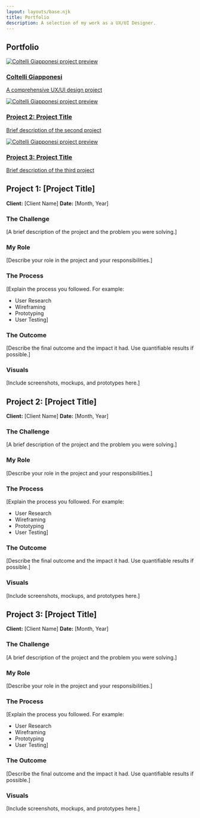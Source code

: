 ```yaml
---
layout: layouts/base.njk
title: Portfolio
description: A selection of my work as a UX/UI Designer.
---
```


<section>

# Portfolio

</section>

<section style="position: sticky; top: 0;">

<div class="portfolio">
  <a href="#project-1" class="portfolio__card">
    <img src="/images/coltelli-giapponesi.png" alt="Coltelli Giapponesi project preview" class="portfolio__image">
    <div class="portfolio__content">
      <h3 class="portfolio__title">Coltelli Giapponesi</h3>
      <p class="portfolio__description">A comprehensive UX/UI design project</p>
    </div>
  </a>
  
  <a href="#project-2" class="portfolio__card">
    <img src="/images/coltelli-giapponesi.png" alt="Coltelli Giapponesi project preview" class="portfolio__image">
    <div class="portfolio__content">
      <h3 class="portfolio__title">Project 2: Project Title</h3>
      <p class="portfolio__description">Brief description of the second project</p>
    </div>
  </a>
  
  <a href="#project-3" class="portfolio__card">
    <img src="/images/coltelli-giapponesi.png" alt="Coltelli Giapponesi project preview" class="portfolio__image">
    <div class="portfolio__content">
      <h3 class="portfolio__title">Project 3: Project Title</h3>
      <p class="portfolio__description">Brief description of the third project</p>
    </div>
  </a>
</div>
</div>

</section>

<section>

## <a name="project-1"></a>Project 1: [Project Title]

**Client:** [Client Name]
**Date:** [Month, Year]

### The Challenge

[A brief description of the project and the problem you were solving.]

### My Role

[Describe your role in the project and your responsibilities.]

### The Process

[Explain the process you followed. For example:
- User Research
- Wireframing
- Prototyping
- User Testing]

### The Outcome

[Describe the final outcome and the impact it had. Use quantifiable results if possible.]

### Visuals

[Include screenshots, mockups, and prototypes here.]

</section>

<section>

## <a name="project-2"></a>Project 2: [Project Title]

**Client:** [Client Name]
**Date:** [Month, Year]

### The Challenge

[A brief description of the project and the problem you were solving.]

### My Role

[Describe your role in the project and your responsibilities.]

### The Process

[Explain the process you followed. For example:
- User Research
- Wireframing
- Prototyping
- User Testing]

### The Outcome

[Describe the final outcome and the impact it had. Use quantifiable results if possible.]

### Visuals

[Include screenshots, mockups, and prototypes here.]

</section>

<section>

## <a name="project-3"></a>Project 3: [Project Title]

**Client:** [Client Name]
**Date:** [Month, Year]

### The Challenge

[A brief description of the project and the problem you were solving.]

### My Role

[Describe your role in the project and your responsibilities.]

### The Process

[Explain the process you followed. For example:
- User Research
- Wireframing
- Prototyping
- User Testing]

### The Outcome

[Describe the final outcome and the impact it had. Use quantifiable results if possible.]

### Visuals

[Include screenshots, mockups, and prototypes here.]

</section>
